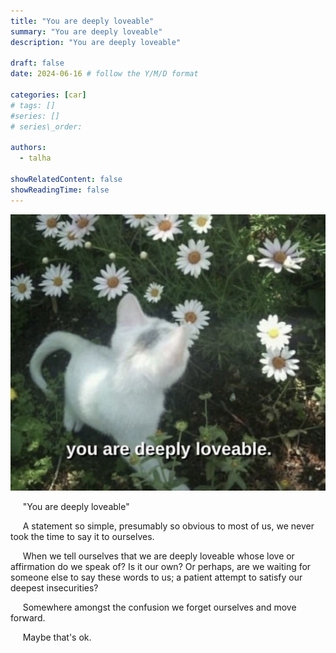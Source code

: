 ```yaml
---
title: "You are deeply loveable"
summary: "You are deeply loveable"
description: "You are deeply loveable"

draft: false
date: 2024-06-16 # follow the Y/M/D format 

categories: [car]
# tags: []
#series: []
# series\_order: 

authors:
  - talha

showRelatedContent: false
showReadingTime: false
---
```


![](image.jpg)

&nbsp;&nbsp;&nbsp;&nbsp; "You are deeply loveable"

&nbsp;&nbsp;&nbsp;&nbsp; A statement so simple, presumably so obvious to most of us, we never took the time to say it to ourselves. 

&nbsp;&nbsp;&nbsp;&nbsp; When we tell ourselves that we are deeply loveable whose love or affirmation do we speak of? Is it our own? Or perhaps, are we waiting for someone else to say these words to us; a patient attempt to satisfy our deepest insecurities?

&nbsp;&nbsp;&nbsp;&nbsp; Somewhere amongst the confusion we forget ourselves and move forward.

&nbsp;&nbsp;&nbsp;&nbsp; Maybe that's ok.

